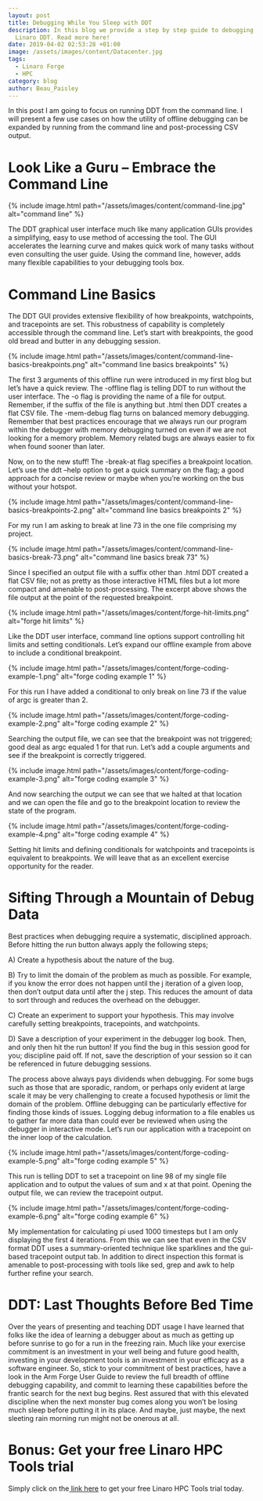 ```yaml
---
layout: post
title: Debugging While You Sleep with DDT
description: In this blog we provide a step by step guide to debugging with
  Linaro DDT. Read more here!
date: 2019-04-02 02:53:28 +01:00
image: /assets/images/content/Datacenter.jpg
tags:
  - Linaro Forge
  - HPC
category: blog
author: Beau_Paisley
---
```

In this post I am going to focus on running DDT from the command line. I will present a few use cases on how the utility of offline debugging can be expanded by running from the command line and post-processing CSV output.

# Look Like a Guru – Embrace the Command Line

{% include image.html path="/assets/images/content/command-line.jpg" alt="command line" %}

The DDT graphical user interface much like many application GUIs provides a simplifying, easy to use method of accessing the tool. The GUI accelerates the learning curve and makes quick work of many tasks without even consulting the user guide.  Using the command line, however, adds many flexible capabilities to your debugging tools box.

# Command Line Basics

The DDT GUI provides extensive flexibility of how breakpoints, watchpoints, and tracepoints are set. This robustness of capability is completely accessible through the command line. Let’s start with breakpoints, the good old bread and butter in any debugging session.

{% include image.html path="/assets/images/content/command-line-basics-breakpoints.png" alt="command line basics breakpoints" %}

The first 3 arguments of this offline run were introduced in my first blog but let’s have a quick review. The -offline flag is telling DDT to run without the user interface. The -o flag is providing the name of a file for output.  Remember, if the suffix of the file is anything but .html then DDT creates a flat CSV file. The -mem-debug flag turns on balanced memory debugging. Remember that best practices encourage that we always run our program within the debugger with memory debugging turned on even if we are not looking for a memory problem.  Memory related bugs are always easier to fix when found sooner than later.

Now, on to the new stuff! The -break-at flag specifies a breakpoint location. Let’s use the ddt –help option to get a quick summary on the flag; a good approach for a concise review or maybe when you’re working on the bus without your hotspot.

{% include image.html path="/assets/images/content/command-line-basics-breakpoints-2.png" alt="command line basics breakpoints 2" %}

For my run I am asking to break at line 73 in the one file comprising my project.

{% include image.html path="/assets/images/content/command-line-basics-break-73.png" alt="command line basics break 73" %}

Since I specified an output file with a suffix other than .html DDT created a flat CSV file; not as pretty as those interactive HTML files but a lot more compact and amenable to post-processing. The excerpt above shows the file output at the point of the requested breakpoint.

{% include image.html path="/assets/images/content/forge-hit-limits.png" alt="forge hit  limits" %}

Like the DDT user interface, command line options support controlling hit limits and setting conditionals.  Let’s expand our offline example from above to include a conditional breakpoint.

{% include image.html path="/assets/images/content/forge-coding-example-1.png" alt="forge coding example 1" %}

For this run I have added a conditional to only break on line 73 if the value of argc is greater than 2.

{% include image.html path="/assets/images/content/forge-coding-example-2.png" alt="forge coding example 2" %}

Searching the output file, we can see that the breakpoint was not triggered; good deal as argc equaled 1 for that run.  Let’s add a couple arguments and see if the breakpoint is correctly triggered.

{% include image.html path="/assets/images/content/forge-coding-example-3.png" alt="forge coding example 3" %}

And now searching the output we can see that we halted at that location and we can open the file and go to the breakpoint location to review the state of the program.

{% include image.html path="/assets/images/content/forge-coding-example-4.png" alt="forge coding example 4" %}

Setting hit limits and defining conditionals for watchpoints and tracepoints is equivalent to breakpoints.  We will leave that as an excellent exercise opportunity for the reader.

# Sifting Through a Mountain of Debug Data

Best practices when debugging require a systematic, disciplined approach.  Before hitting the run button always apply the following steps;

A) Create a hypothesis about the nature of the bug. 

B) Try to limit the domain of the problem as much as possible. For example, if you know the error does not happen until the j iteration of a given loop, then don’t output data until after the j step. This reduces the amount of data to sort through and reduces the overhead on the debugger.

C) Create an experiment to support your hypothesis. This may involve carefully setting breakpoints, tracepoints, and watchpoints. 

D) Save a description of your experiment in the debugger log book. Then, and only then hit the run button! If you find the bug in this session good for you; discipline paid off. If not, save the description of your session so it can be referenced in future debugging sessions.

The process above always pays dividends when debugging. For some bugs such as those that are sporadic, random, or perhaps only evident at large scale it may be very challenging to create a focused hypothesis or limit the domain of the problem. Offline debugging can be particularly effective for finding those kinds of issues. Logging debug information to a file enables us to gather far more data than could ever be reviewed when using the debugger in interactive mode. Let’s run our application with a tracepoint on the inner loop of the calculation.

{% include image.html path="/assets/images/content/forge-coding-example-5.png" alt="forge coding example 5" %}

This run is telling DDT to set a tracepoint on line 98 of my single file application and to output the values of sum and x at that point. Opening the output file, we can review the tracepoint output.

{% include image.html path="/assets/images/content/forge-coding-example-6.png" alt="forge coding example 6" %}

My implementation for calculating pi used 1000 timesteps but I am only displaying the first 4 iterations. From this we can see that even in the CSV format DDT uses a summary-oriented technique like sparklines and the gui-based tracepoint output tab. In addition to direct inspection this format is amenable to post-processing with tools like sed, grep and awk to help further refine your search.

# DDT: Last Thoughts Before Bed Time

Over the years of presenting and teaching DDT usage I have learned that folks like the idea of learning a debugger about as much as getting up before sunrise to go for a run in the freezing rain. Much like your exercise commitment is an investment in your well being and future good health, investing in your development tools is an investment in your efficacy as a software engineer. So, stick to your commitment of best practices, have a look in the Arm Forge User Guide to review the full breadth of offline debugging capability, and commit to learning these capabilities before the frantic search for the next bug begins. Rest assured that with this elevated discipline when the next monster bug comes along you won’t be losing much sleep before putting it in its place.  And maybe, just maybe, the next sleeting rain morning run might not be onerous at all.

# Bonus: Get your free Linaro HPC Tools trial

Simply click on the[ link here](https://www.linaroforge.com/freeTrial/) to get your free Linaro HPC Tools trial today.